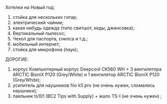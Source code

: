 Хотелки на Новый год:
1. стойка для нескольких гитар;
2. электрический чайник;
3. какая нибудь одежда (типо свитшот, кеды, джинсовка);
4. Вертикальный пылесос;
5. Чехол для паспорта, снилса и т.д.;
6. мобильный интернет;
7. стойка для микрофона (паук);

ДОРОГИЕ:
1. корпус Компьютерный корпус Deepcool CK560 WH + 3 вентилятора ARCTIC BioniX P120 (Grey/White) и 1 вентилятор ARCTIC BioniX P120 (Grey/White);
2. усилитель для наушников fiio k5 pro (не очень нужен, сломались наушники);
3. паяльник ts101 (BC2 Tips with Supply) + жало TS-I (не очень нужен) ;
